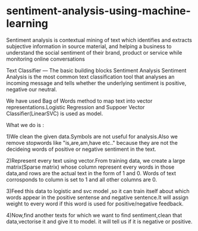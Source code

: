 # sentiment-analysis-using-machine-learning
Sentiment analysis is contextual mining of text which identifies and extracts subjective information in source material, and helping a business to understand the social sentiment of their brand, product or service while monitoring online conversations

Text Classifier — The basic building blocks
Sentiment Analysis
Sentiment Analysis is the most common text classification tool that analyses an incoming message and tells whether the underlying sentiment is positive, negative our neutral.

We have used Bag of Words method to map text into vector representations.Logistic Regression and Suppoer Vector Classifier(LinearSVC) is used as model.

What we do is :

1)We clean the given data.Symbols are not useful for analysis.Also we remove stopwords like "is,are,am,have etc.." because they are not the decideing words of positive or negative sentiment in the text.

2)Represent every text using vector.From training data, we create a large matrix(Sparse matrix) whose column represent every words in those data,and rows are the actual text in the form of 1 and 0. Words of text corrosponds to column is set to 1 and all other columns 
are 0.

3)Feed this data to logistic and svc model ,so it can train itself about which words appear in the positive sentense and negative sentence.It will assign weight to every word if this word is used for positive/negative feedback.

4)Now,find another texts for which we want to find sentiment,clean that data,vectorise it and give it to model.
it will tell us if it is negative or positive.
